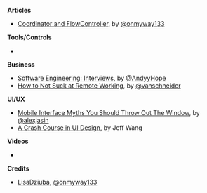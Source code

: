 **Articles**

* [Coordinator and FlowController](https://github.com/onmyway133/blog/issues/106), by [@onmyway133](https://github.com/onmyway133)

**Tools/Controls**

* 

**Business**

* [Software Engineering: Interviews](https://medium.com/@AndyyHope/software-engineering-interviews-744380f4f2af), by [@AndyyHope](https://twitter.com/AndyyHope)
* [How to Not Suck at Remote Working](http://www.vanschneider.com/remote-working), by [@vanschneider](https://twitter.com/vanschneider)

**UI/UX**

* [Mobile Interface Myths You Should Throw Out The Window](https://www.smashingmagazine.com/2017/11/mobile-interface-myths/), by [@alexjasin](https://twitter.com/alexjasin)
* [A Crash Course in UI Design](https://blog.marvelapp.com/crash-course-ui-design/), by Jeff Wang

**Videos**

* 

**Credits**

* [LisaDziuba](https://github.com/LisaDziuba), [@onmyway133](https://github.com/onmyway133)
